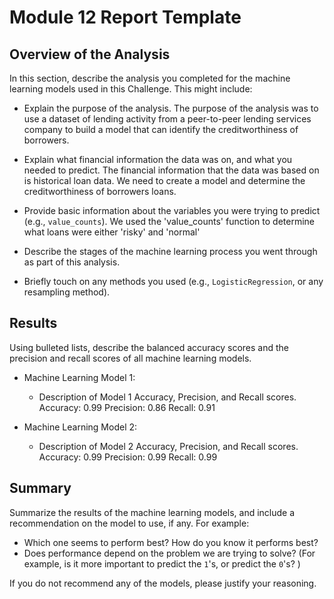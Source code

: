 # Module 12 Report Template

## Overview of the Analysis

In this section, describe the analysis you completed for the machine learning models used in this Challenge. This might include:

* Explain the purpose of the analysis.
The purpose of the analysis was to use a dataset of lending activity from a peer-to-peer 
lending services company to build a model that can identify the creditworthiness of borrowers.
* Explain what financial information the data was on, and what you needed to predict.
The financial information that the data was based on is historical loan data. We need to create a model and determine the creditworthiness of borrowers loans. 
* Provide basic information about the variables you were trying to predict (e.g., `value_counts`).
We used the 'value_counts' function to determine what loans were either 'risky' and 'normal'
* Describe the stages of the machine learning process you went through as part of this analysis.

* Briefly touch on any methods you used (e.g., `LogisticRegression`, or any resampling method).

## Results

Using bulleted lists, describe the balanced accuracy scores and the precision and recall scores of all machine learning models.

* Machine Learning Model 1:
  * Description of Model 1 Accuracy, Precision, and Recall scores.
Accuracy: 0.99
Precision: 0.86
Recall: 0.91


* Machine Learning Model 2:
  * Description of Model 2 Accuracy, Precision, and Recall scores.
Accuracy: 0.99
Precision: 0.99
Recall: 0.99

## Summary

Summarize the results of the machine learning models, and include a recommendation on the model to use, if any. For example:
* Which one seems to perform best? How do you know it performs best?
* Does performance depend on the problem we are trying to solve? (For example, is it more important to predict the `1`'s, or predict the `0`'s? )

If you do not recommend any of the models, please justify your reasoning.


